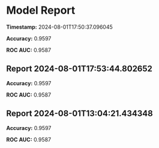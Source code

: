 # Model Report

**Timestamp:** 2024-08-01T17:50:37.096045

**Accuracy:** 0.9597

**ROC AUC:** 0.9587
## Report 2024-08-01T17:53:44.802652

**Accuracy:** 0.9597

**ROC AUC:** 0.9587
## Report 2024-08-01T13:04:21.434348

**Accuracy:** 0.9597

**ROC AUC:** 0.9587
